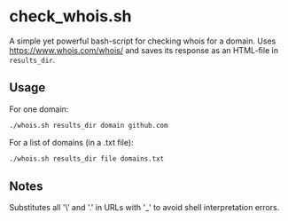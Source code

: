 # check_whois.sh

A simple yet powerful bash-script for checking whois for a domain. Uses https://www.whois.com/whois/ and saves its response as an HTML-file in `results_dir`.

## Usage

For one domain:

```bash
./whois.sh results_dir domain github.com
```
For a list of domains (in a .txt file):

```bash
./whois.sh results_dir file domains.txt
```

## Notes

Substitutes all '\\' and '.' in URLs with '_' to avoid shell interpretation errors. 
